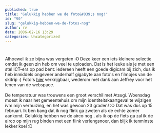 ```yaml
---
published: true
title: "Gelukkig hebben we de foto&#039;s nog!"
id: "90"
slug: "gelukkig-hebben-we-de-fotos-nog"
author: rv
date: 2006-02-16 13:29
categories: Uncategorized
---
```

<a href="https://photos1.blogger.com/blogger/5743/1473/1600/IMG_2180.jpg"><img style="display:block;text-align:center;cursor:pointer;margin:0 auto 10px;" src="https://photos1.blogger.com/blogger/5743/1473/400/IMG_2180.jpg" alt="" border="0" /></a><br />Alhoewel ik ze bijna was vergeten :O Deze keer een iets kleinere selectie omdat ik geen zin heb om veel te uploaden. Dat is het leuke als je met een stel ICT-ers op pad bent: iedereen heeft een goede digicam bij zich, dus ik heb inmiddels ongeveer anderhalf gigabyte aan foto's en filmpjes van de skitrip :) Foto's <a href="http://imgupload.jeffjuh.nl/rv/Skitrip/">hier</a> verkrijgbaar, wederom met dank aan Jeffrey voor het lenen van de webspace.<br /><br />De temperatuur was trouwens een groot verschil met Atsugi. Woensdag moest ik naar het gemeentehuis om mijn identiteitskaartgeval te wijzigen ivm mijn verhuizing, en het was gewoon 23 graden! :O Dat was dus op 15 februari. Ik ben bang dat ik nog flink ga zweten als de echte zomer aankomt. Gelukkig hebben we de airco nog.. als ik op de fiets ga zal ik de airco op mijn rug binden met een flink verlengsnoer, dan blijk ik tenminste lekker koel :D